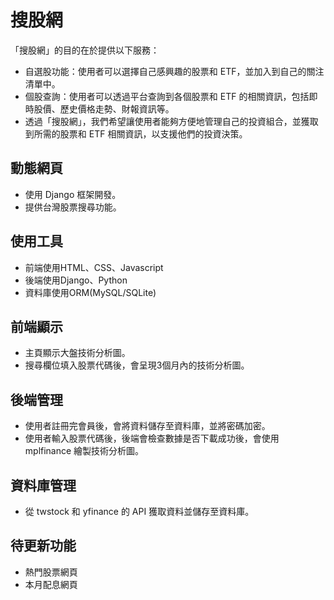 # 搜股網
「搜股網」的目的在於提供以下服務：
* 自選股功能：使用者可以選擇自己感興趣的股票和 ETF，並加入到自己的關注清單中。  
* 個股查詢：使用者可以透過平台查詢到各個股票和 ETF 的相關資訊，包括即時股價、歷史價格走勢、財報資訊等。  
* 透過「搜股網」，我們希望讓使用者能夠方便地管理自己的投資組合，並獲取到所需的股票和 ETF 相關資訊，以支援他們的投資決策。  

## 動態網頁
* 使用 Django 框架開發。
* 提供台灣股票搜尋功能。

## 使用工具
*  前端使用HTML、CSS、Javascript
*  後端使用Django、Python
*  資料庫使用ORM(MySQL/SQLite)

## 前端顯示
* 主頁顯示大盤技術分析圖。
* 搜尋欄位填入股票代碼後，會呈現3個月內的技術分析圖。

## 後端管理
* 使用者註冊完會員後，會將資料儲存至資料庫，並將密碼加密。
* 使用者輸入股票代碼後，後端會檢查數據是否下載成功後，會使用 mplfinance 繪製技術分析圖。

## 資料庫管理
* 從 twstock 和 yfinance 的 API 獲取資料並儲存至資料庫。

## 待更新功能
*  熱門股票網頁
*  本月配息網頁
